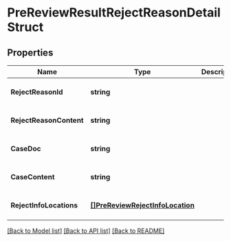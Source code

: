 # PreReviewResultRejectReasonDetailStruct

## Properties
Name | Type | Description | Notes
------------ | ------------- | ------------- | -------------
**RejectReasonId** | **string** |  | [optional] [default to null]
**RejectReasonContent** | **string** |  | [optional] [default to null]
**CaseDoc** | **string** |  | [optional] [default to null]
**CaseContent** | **string** |  | [optional] [default to null]
**RejectInfoLocations** | [**[]PreReviewRejectInfoLocation**](pre_review_reject_info_location.md) |  | [optional] [default to null]

[[Back to Model list]](../README.md#documentation-for-models) [[Back to API list]](../README.md#documentation-for-api-endpoints) [[Back to README]](../README.md)


